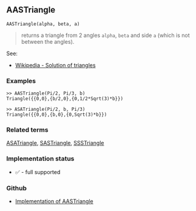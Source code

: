 ## AASTriangle

```
AASTriangle(alpha, beta, a)
```

> returns a triangle from 2 angles `alpha`, `beta` and side `a` (which is not between the angles).
  

See:
* [Wikipedia - Solution of triangles](https://en.wikipedia.org/wiki/Solution_of_triangles)
 

### Examples

```
>> AASTriangle(Pi/2, Pi/3, b) 
Triangle({{0,0},{b/2,0},{0,1/2*Sqrt(3)*b}})

>> ASATriangle(Pi/2, b, Pi/3)
Triangle({{0,0},{b,0},{0,Sqrt(3)*b}})
```

### Related terms 
[ASATriangle](ASATriangle.md), [SASTriangle](SASTriangle.md), [SSSTriangle](SSSTriangle.md)







### Implementation status

* &#x2705; - full supported

### Github

* [Implementation of AASTriangle](https://github.com/axkr/symja_android_library/blob/master/symja_android_library/matheclipse-core/src/main/java/org/matheclipse/core/builtin/ComputationalGeometryFunctions.java#L52) 
